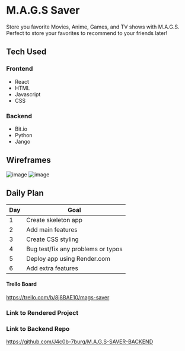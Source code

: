 # M.A.G.S Saver

Store you favorite Movies, Anime, Games, and TV shows with M.A.G.S. Perfect to store your favorites to recommend to your friends later!

## Tech Used

### Frontend

- React
- HTML
- Javascript
- CSS

### Backend

- Bit.io
- Python
- Jango

## Wireframes

![image](https://user-images.githubusercontent.com/113205902/220482066-e1158e73-bcfa-4fa5-b8f0-a28868eb8757.png)
![image](https://user-images.githubusercontent.com/113205902/220483704-a91f6411-35ed-4796-8101-fca6ed216234.png)

## Daily Plan

| Day | Goal |
|-----|------|
| 1 | Create skeleton app |
| 2 | Add main features |
| 3 | Create CSS styling  |
| 4 | Bug test/fix any problems or typos |
| 5 | Deploy app using Render.com |
| 6 | Add extra features |

#### Trello Board

https://trello.com/b/8j8BAE10/mags-saver

### Link to Rendered Project

### Link to Backend Repo

https://github.com/J4c0b-7burg/M.A.G.S-SAVER-BACKEND
